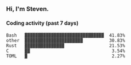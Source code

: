 ### Hi, I'm Steven.

#### Coding activity (past 7 days)
```
Bash   ▓▓▓▓▓▓▓▓▓▓▓▓▓▓▓▓▓▓▓▓▓▓▓▓▓▓▓▓▓▓  41.83%
other  ▓▓▓▓▓▓▓▓▓▓▓▓▓▓▓▓▓▓▓▓▓▓          30.83%
Rust   ▓▓▓▓▓▓▓▓▓▓▓▓▓▓▓                 21.53%
C      ▓▓                               3.54%
TOML   ▓                                2.27%
```
